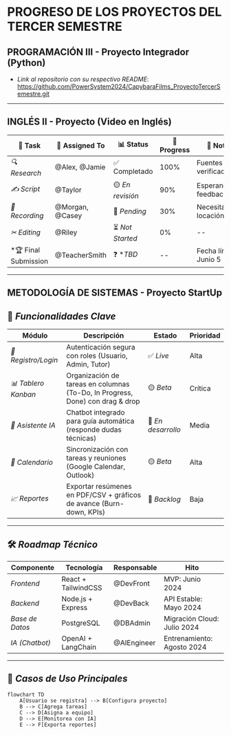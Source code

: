 # PROGRESO DE LOS PROYECTOS DEL TERCER SEMESTRE

## PROGRAMACIÓN III - Proyecto Integrador (Python)
- *Link al repositorio con su respectivo README*: https://github.com/PowerSystem2024/CapybaraFilms_ProyectoTercerSemestre.git

---

## INGLÉS II - Proyecto (Video en Inglés)
| 📌 Task                | 👥 Assigned To       | 📊 Status           | 🚀 Progress       | 📝 Notes                          |
|-----------------------|---------------------|--------------------|------------------|----------------------------------|
| *🔍 Research*       | @Alex, @Jamie       | ✅ Completado      | 100%             | Fuentes verificadas              |
| *✍ Script*         | @Taylor             | 🟡 *En revisión* | 90%              | Esperando feedback               |
| *🎥 Recording*      | @Morgan, @Casey     | 🔴 *Pending*     | 30%  | Necesita locación                |
| *✂ Editing*        | @Riley              | ⏳ *Not Started* | 0%               | --                               |
| *🏆 Final Submission| @TeacherSmith       | ❓ **TBD*         | --               | Fecha límite: Junio 5            |

---

## METODOLOGÍA DE SISTEMAS - Proyecto StartUp

## 🚀 *Funcionalidades Clave*  

| Módulo                  | Descripción                                                                 | Estado          | Prioridad |
|-------------------------|-----------------------------------------------------------------------------|-----------------|-----------|
| *🔐 Registro/Login*   | Autenticación segura con roles (Usuario, Admin, Tutor)                     | ✅ *Live*     | Alta      |
| *📊 Tablero Kanban*   | Organización de tareas en columnas (To-Do, In Progress, Done) con drag & drop | 🟡 *Beta*     | Crítica   |
| *🤖 Asistente IA*     | Chatbot integrado para guía automática (responde dudas técnicas)            | 🔴 *En desarrollo* | Media   |
| *📅 Calendario*       | Sincronización con tareas y reuniones (Google Calendar, Outlook)            | 🟡 *Beta*     | Alta      |
| *📈 Reportes*         | Exportar resúmenes en PDF/CSV + gráficos de avance (Burn-down, KPIs)       | 🔴 *Backlog*  | Baja      |

---

## 🛠 *Roadmap Técnico*  

| Componente              | Tecnología           | Responsable   | Hito                            |
|-------------------------|----------------------|---------------|---------------------------------|
| *Frontend*            | React + TailwindCSS  | @DevFront     | MVP: Junio 2024                |
| *Backend*             | Node.js + Express    | @DevBack      | API Estable: Mayo 2024         |
| *Base de Datos*       | PostgreSQL           | @DBAdmin      | Migración Cloud: Julio 2024    |
| *IA (Chatbot)*        | OpenAI + LangChain   | @AIEngineer   | Entrenamiento: Agosto 2024     |

---

## 📌 *Casos de Uso Principales*  
```mermaid
flowchart TD
    A[Usuario se registra] --> B[Configura proyecto]
    B --> C[Agrega tareas]
    C --> D[Asigna a equipo]
    D --> E[Monitorea con IA]
    E --> F[Exporta reportes]
```

